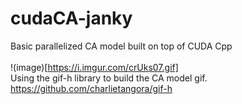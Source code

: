 # cudaCA-janky
Basic parallelized CA model built on top of CUDA Cpp
<BR><BR>
!(image)[https://i.imgur.com/crUks07.gif]
<BR>
Using the gif-h library to build the CA model gif. https://github.com/charlietangora/gif-h
